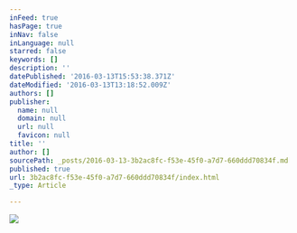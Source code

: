 ```yaml
---
inFeed: true
hasPage: true
inNav: false
inLanguage: null
starred: false
keywords: []
description: ''
datePublished: '2016-03-13T15:53:38.371Z'
dateModified: '2016-03-13T13:18:52.009Z'
authors: []
publisher:
  name: null
  domain: null
  url: null
  favicon: null
title: ''
author: []
sourcePath: _posts/2016-03-13-3b2ac8fc-f53e-45f0-a7d7-660ddd70834f.md
published: true
url: 3b2ac8fc-f53e-45f0-a7d7-660ddd70834f/index.html
_type: Article

---
```

![](https://the-grid-user-content.s3-us-west-2.amazonaws.com/bedf0285-1de3-4559-8c4a-7b70281f3da7.jpg)